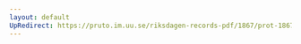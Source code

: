 ```yaml
---
layout: default
UpRedirect: https://pruto.im.uu.se/riksdagen-records-pdf/1867/prot-1867--ak--508/prot-1867--ak--508_010.pdf
---
```

